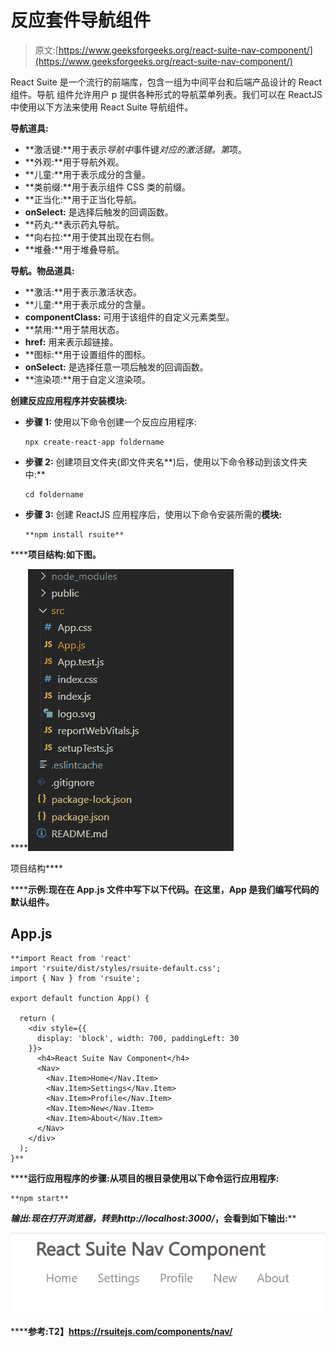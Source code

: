 # 反应套件导航组件

> 原文:[https://www.geeksforgeeks.org/react-suite-nav-component/](https://www.geeksforgeeks.org/react-suite-nav-component/)

React Suite 是一个流行的前端库，包含一组为中间平台和后端产品设计的 React 组件。导航  组件允许用户 p 提供各种形式的导航菜单列表。我们可以在 ReactJS 中使用以下方法来使用 React Suite 导航组件。

**导航道具:**

*   **激活键:**用于表示*导航中*事件键*对应的激活键。第*项。
*   **外观:**用于导航外观。
*   **儿童:**用于表示成分的含量。
*   **类前缀:**用于表示组件 CSS 类的前缀。
*   **正当化:**用于正当化导航。
*   **onSelect:** 是选择后触发的回调函数。
*   **药丸:**表示药丸导航。
*   **向右拉:**用于使其出现在右侧。
*   **堆叠:**用于堆叠导航。

**导航。物品道具:**

*   **激活:**用于表示激活状态。
*   **儿童:**用于表示成分的含量。
*   **componentClass:** 可用于该组件的自定义元素类型。
*   **禁用:**用于禁用状态。
*   **href:** 用来表示超链接。
*   **图标:**用于设置组件的图标。
*   **onSelect:** 是选择任意一项后触发的回调函数。
*   **渲染项:**用于自定义渲染项。

**创建反应应用程序并安装模块:**

*   **步骤 1:** 使用以下命令创建一个反应应用程序:

    ```
    npx create-react-app foldername
    ```

*   **步骤 2:** 创建项目文件夹(即文件夹名**)后，使用以下命令移动到该文件夹中:**

    ```
    cd foldername
    ```

*   **步骤 3:** 创建 ReactJS 应用程序后，使用以下命令安装所需的****模块:****

    ```
    **npm install rsuite**
    ```

******项目结构:**如下图。****

****![](img/f04ae0d8b722a9fff0bd9bd138b29c23.png)

项目结构**** 

******示例:**现在在 **App.js** 文件中写下以下代码。在这里，App 是我们编写代码的默认组件。****

## ****App.js****

```
**import React from 'react'
import 'rsuite/dist/styles/rsuite-default.css';
import { Nav } from 'rsuite';

export default function App() {

  return (
    <div style={{
      display: 'block', width: 700, paddingLeft: 30
    }}>
      <h4>React Suite Nav Component</h4>
      <Nav>
        <Nav.Item>Home</Nav.Item>
        <Nav.Item>Settings</Nav.Item>
        <Nav.Item>Profile</Nav.Item>
        <Nav.Item>New</Nav.Item>
        <Nav.Item>About</Nav.Item>
      </Nav>
    </div>
  );
}**
```

******运行应用程序的步骤:**从项目的根目录使用以下命令运行应用程序:****

```
**npm start**
```

******输出:**现在打开浏览器，转到***http://localhost:3000/***，会看到如下输出:****

****![](img/a6b2840d5569ec7630d0e78aed1c30e5.png)****

******参考:**T2】https://rsuitejs.com/components/nav/****